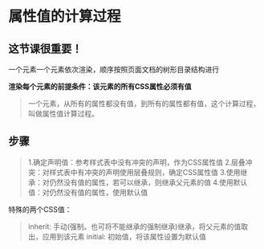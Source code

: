 # 属性值的计算过程
## 这节课很重要！

一个元素一个元素依次渲染，顺序按照页面文档的树形目录结构进行

**渲染每个元素的前提条件：该元素的所有CSS属性必须有值**

> 一个元素，从所有的属性都没有值，到所有的属性都有值，这个计算过程，叫做属性值计算过程。

## 步骤

> 1.确定声明值：参考样式表中没有冲突的声明，作为CSS属性值
> 2.层叠冲突：对样式表中有冲突的声明使用层叠规则，确定CSS属性值
> 3.使用继承：对仍然没有值的属性，若可以继承，则继承父元素的值
> 4.使用默认值：对仍然没有值的属性，使用默认值

特殊的两个CSS值：

> inherit: 手动(强制。也可将不能继承的强制继承)继承，将父元素的值取出，应用到该元素
> initial: 初始值，将该属性设置为默认值